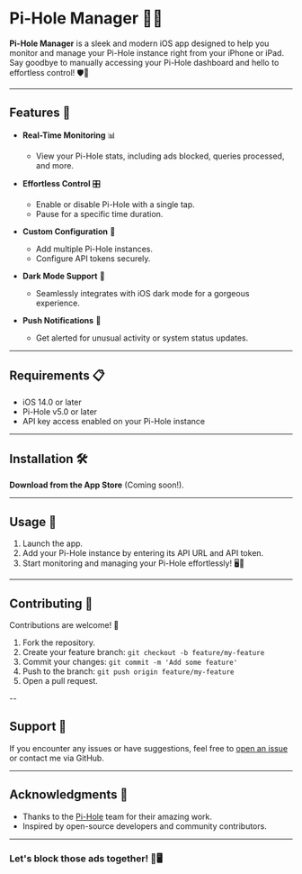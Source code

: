 # Pi-Hole Manager 📱✨

**Pi-Hole Manager** is a sleek and modern iOS app designed to help you monitor and manage your Pi-Hole instance right from your iPhone or iPad. Say goodbye to manually accessing your Pi-Hole dashboard and hello to effortless control! 🛡️🚀

---

## Features 🌟

- **Real-Time Monitoring** 📊
  - View your Pi-Hole stats, including ads blocked, queries processed, and more.

- **Effortless Control** 🎛️
  - Enable or disable Pi-Hole with a single tap.
  - Pause for a specific time duration.

- **Custom Configuration** 🔧
  - Add multiple Pi-Hole instances.
  - Configure API tokens securely.

- **Dark Mode Support** 🌙
  - Seamlessly integrates with iOS dark mode for a gorgeous experience.

- **Push Notifications** 🔔
  - Get alerted for unusual activity or system status updates.

---

## Requirements 📋

- iOS 14.0 or later
- Pi-Hole v5.0 or later
- API key access enabled on your Pi-Hole instance

---

## Installation 🛠️

**Download from the App Store** (Coming soon!).

---

## Usage 📖

1. Launch the app.
2. Add your Pi-Hole instance by entering its API URL and API token.
3. Start monitoring and managing your Pi-Hole effortlessly! 🖥️📡

---

## Contributing 🤝

Contributions are welcome! 🎉

1. Fork the repository.
2. Create your feature branch: `git checkout -b feature/my-feature`
3. Commit your changes: `git commit -m 'Add some feature'`
4. Push to the branch: `git push origin feature/my-feature`
5. Open a pull request.

--

## Support 💬

If you encounter any issues or have suggestions, feel free to [open an issue](https://github.com/TheElephantCoder/Pi-HoleManager-iOS/issues) or contact me via GitHub.

---

## Acknowledgments 🙌

- Thanks to the [Pi-Hole](https://pi-hole.net/) team for their amazing work.
- Inspired by open-source developers and community contributors.

---

### Let's block those ads together! 🚫🖥️
